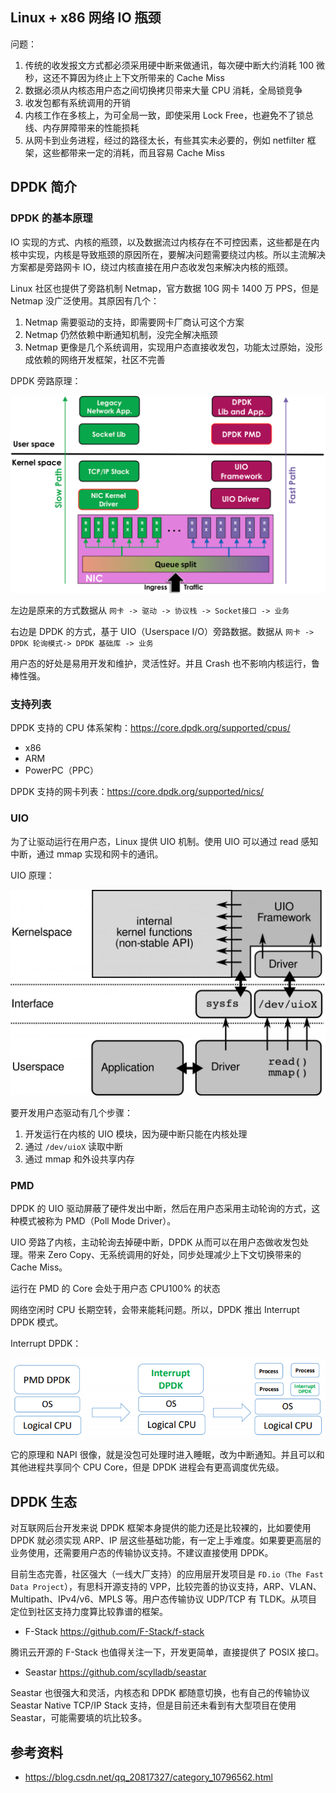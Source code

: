 ## Linux + x86 网络 IO 瓶颈

问题：

1. 传统的收发报文方式都必须采用硬中断来做通讯，每次硬中断大约消耗 100 微秒，这还不算因为终止上下文所带来的 Cache Miss
2. 数据必须从内核态用户态之间切换拷贝带来大量 CPU 消耗，全局锁竞争
3. 收发包都有系统调用的开销
4. 内核工作在多核上，为可全局一致，即使采用 Lock Free，也避免不了锁总线、内存屏障带来的性能损耗
5. 从网卡到业务进程，经过的路径太长，有些其实未必要的，例如 netfilter 框架，这些都带来一定的消耗，而且容易 Cache Miss

## DPDK 简介

### DPDK 的基本原理

IO 实现的方式、内核的瓶颈，以及数据流过内核存在不可控因素，这些都是在内核中实现，内核是导致瓶颈的原因所在，要解决问题需要绕过内核。所以主流解决方案都是旁路网卡 IO，绕过内核直接在用户态收发包来解决内核的瓶颈。

Linux 社区也提供了旁路机制 Netmap，官方数据 10G 网卡 1400 万 PPS，但是 Netmap 没广泛使用。其原因有几个：

1. Netmap 需要驱动的支持，即需要网卡厂商认可这个方案
2. Netmap 仍然依赖中断通知机制，没完全解决瓶颈
3. Netmap 更像是几个系统调用，实现用户态直接收发包，功能太过原始，没形成依赖的网络开发框架，社区不完善

DPDK 旁路原理：

![img](.assets/image-20230223144643981.png)

左边是原来的方式数据从 `网卡 -> 驱动 -> 协议栈 -> Socket接口 -> 业务`

右边是 DPDK 的方式，基于 UIO（Userspace I/O）旁路数据。数据从 `网卡 -> DPDK 轮询模式-> DPDK 基础库 -> 业务`

用户态的好处是易用开发和维护，灵活性好。并且 Crash 也不影响内核运行，鲁棒性强。

### 支持列表

DPDK 支持的 CPU 体系架构：<https://core.dpdk.org/supported/cpus/>

- x86
- ARM
- PowerPC（PPC）

DPDK 支持的网卡列表：<https://core.dpdk.org/supported/nics/>

### UIO

为了让驱动运行在用户态，Linux 提供 UIO 机制。使用 UIO 可以通过 read 感知中断，通过 mmap 实现和网卡的通讯。

UIO 原理：

![img](.assets/image-20230223145207043.png)

要开发用户态驱动有几个步骤：

1. 开发运行在内核的 UIO 模块，因为硬中断只能在内核处理
2. 通过 `/dev/uioX` 读取中断
3. 通过 mmap 和外设共享内存

### PMD

DPDK 的 UIO 驱动屏蔽了硬件发出中断，然后在用户态采用主动轮询的方式，这种模式被称为 PMD（Poll Mode Driver）。

UIO 旁路了内核，主动轮询去掉硬中断，DPDK 从而可以在用户态做收发包处理。带来 Zero Copy、无系统调用的好处，同步处理减少上下文切换带来的 Cache Miss。

运行在 PMD 的 Core 会处于用户态 CPU100% 的状态 

网络空闲时 CPU 长期空转，会带来能耗问题。所以，DPDK 推出 Interrupt DPDK 模式。

Interrupt DPDK： 

![img](.assets/image-20230223145906662.png)

它的原理和 NAPI 很像，就是没包可处理时进入睡眠，改为中断通知。并且可以和其他进程共享同个 CPU Core，但是 DPDK 进程会有更高调度优先级。



## DPDK 生态

对互联网后台开发来说 DPDK 框架本身提供的能力还是比较裸的，比如要使用 DPDK 就必须实现 ARP、IP 层这些基础功能，有一定上手难度。如果要更高层的业务使用，还需要用户态的传输协议支持。不建议直接使用 DPDK。

目前生态完善，社区强大（一线大厂支持）的应用层开发项目是 `FD.io（The Fast Data Project`），有思科开源支持的 VPP，比较完善的协议支持，ARP、VLAN、Multipath、IPv4/v6、MPLS 等。用户态传输协议 UDP/TCP 有 TLDK。从项目定位到社区支持力度算比较靠谱的框架。

- F-Stack <https://github.com/F-Stack/f-stack>

腾讯云开源的 F-Stack 也值得关注一下，开发更简单，直接提供了 POSIX 接口。

- Seastar <https://github.com/scylladb/seastar>

Seastar 也很强大和灵活，内核态和 DPDK 都随意切换，也有自己的传输协议 Seastar Native TCP/IP Stack 支持，但是目前还未看到有大型项目在使用 Seastar，可能需要填的坑比较多。

## 参考资料

- <https://blog.csdn.net/qq_20817327/category_10796562.html>
